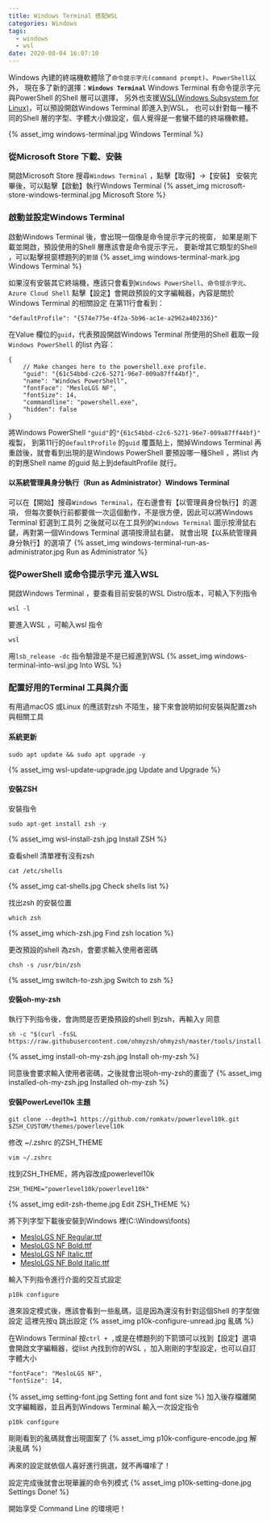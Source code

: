 ```yaml
---
title: Windows Terminal 搭配WSL
categories: Windows
tags:
  - windows
  - wsl
date: 2020-08-04 16:07:10
---
```


Windows 內建的終端機軟體除了`命令提示字元(command prompt)`、`PowerShell`以外，
現在多了新的選擇：**`Windows Terminal`**
Windows Terminal 有命令提示字元與PowerShell 的Shell 層可以選擇，
另外也支援[WSL(Windows Subsystem for Linux)](https://shoudevops.github.io/Windows/windows-subsystem-for-linux/)，可以預設開啟Windows Terminal 即進入到WSL，
也可以針對每一種不同的Shell 層的字型、字體大小做設定，個人覺得是一套蠻不錯的終端機軟體。

<!-- more -->

{% asset_img windows-terminal.jpg Windows Terminal %}

### 從Microsoft Store 下載、安裝
開啟Microsoft Store 搜尋`Windows Terminal` ，點擊【取得】→【安裝】
安裝完畢後，可以點擊【啟動】執行Windows Terminal
{% asset_img microsoft-store-windows-terminal.jpg Microsoft Store %}

### 啟動並設定Windows Terminal
啟動Windows Terminal 後，會出現一個像是命令提示字元的視窗，
如果是剛下載並開啟，預設使用的Shell 層應該會是命令提示字元，
要新增其它類型的Shell ，可以點擊視窗標題列的`箭頭`
{% asset_img windows-terminal-mark.jpg Windows Terminal %}

如果沒有安裝其它終端機，應該只會看到`Windows PowerShell`、`命令提示字元`、`Azure Cloud Shell`
點擊【設定】會開啟預設的文字編輯器，內容是關於Windows Terminal 的相關設定
在第11行會看到：
```
"defaultProfile": "{574e775e-4f2a-5b96-ac1e-a2962a402336}"
```
在Value 欄位的`guid`，代表預設開啟Windows Terminal 所使用的Shell
截取一段`Windows PowerShell` 的list 內容：
```
{
    // Make changes here to the powershell.exe profile.
    "guid": "{61c54bbd-c2c6-5271-96e7-009a87ff44bf}",
    "name": "Windows PowerShell",
    "fontFace": "MesloLGS NF",
    "fontSize": 14,
    "commandline": "powershell.exe",
    "hidden": false
}
```
將Windows PowerShell `"guid"`的`"{61c54bbd-c2c6-5271-96e7-009a87ff44bf}"` 複製，
到第11行的`defaultProfile` 的`guid` 覆蓋貼上，關掉Windows Terminal 再重啟後，就會看到出現的是Windows PowerShell
要預設哪一種Shell ，將list 內的對應Shell name 的guid 貼上到defaultProfile 就行。

#### 以系統管理員身分執行（Run as Administrator）Windows Terminal
可以在【開始】搜尋`Windows Terminal`，在右邊會有【以管理員身份執行】的選項，
但每次要執行前都要做一次這個動作，不是很方便，因此可以將Windows Terminal 釘選到工具列
之後就可以在工具列的`Windows Terminal` 圖示按滑鼠右鍵，再對第一個Windows Terminal 選項按滑鼠右鍵，
就會出現【以系統管理員身分執行】的選項了
{% asset_img windows-terminal-run-as-administrator.jpg Run as Administrator %}

### 從PowerShell 或命令提示字元 進入WSL
開啟Windows Terminal ，要查看目前安裝的WSL Distro版本，可輸入下列指令
```
wsl -l
```
要進入WSL ，可輸入wsl 指令
```
wsl
```
用`lsb_release -dc` 指令驗證是不是已經進到WSL
{% asset_img windows-terminal-into-wsl.jpg Into WSL %}

### 配置好用的Terminal 工具與介面
有用過macOS 或Linux 的應該對zsh 不陌生，接下來會說明如何安裝與配置zsh 與相關工具

#### 系統更新
```
sudo apt update && sudo apt upgrade -y
```
{% asset_img wsl-update-upgrade.jpg Update and Upgrade %}

#### 安裝ZSH
安裝指令
```
sudo apt-get install zsh -y
```
{% asset_img wsl-install-zsh.jpg Install ZSH %}

查看shell 清單裡有沒有zsh
```
cat /etc/shells
```
{% asset_img cat-shells.jpg Check shells list %}

找出zsh 的安裝位置
```
which zsh
```
{% asset_img which-zsh.jpg Find zsh location %}

更改預設的shell 為zsh，會要求輸入使用者密碼
```
chsh -s /usr/bin/zsh
```
{% asset_img switch-to-zsh.jpg Switch to zsh %}

#### 安裝oh-my-zsh
執行下列指令後，會詢問是否更換預設的shell 到zsh，再輸入y 同意
```
sh -c "$(curl -fsSL https://raw.githubusercontent.com/ohmyzsh/ohmyzsh/master/tools/install.sh)"
```
{% asset_img install-oh-my-zsh.jpg Install oh-my-zsh %}

同意後會要求輸入使用者密碼，之後就會出現oh-my-zsh的畫面了
{% asset_img installed-oh-my-zsh.jpg Installed oh-my-zsh %}

#### 安裝PowerLevel10k 主題
```
git clone --depth=1 https://github.com/romkatv/powerlevel10k.git $ZSH_CUSTOM/themes/powerlevel10k
```

修改 ~/.zshrc 的ZSH_THEME
```
vim ~/.zshrc
```

找到ZSH_THEME，將內容改成powerlevel10k
```
ZSH_THEME="powerlevel10k/powerlevel10k"
```
{% asset_img edit-zsh-theme.jpg Edit ZSH_THEME %}

將下列字型下載後安裝到Windows 裡(C:\Windows\fonts)
+ [MesloLGS NF Regular.ttf](https://github.com/romkatv/dotfiles-public/raw/master/.local/share/fonts/NerdFonts/MesloLGS%20NF%20Regular.ttf)
+ [MesloLGS NF Bold.ttf](https://github.com/romkatv/dotfiles-public/raw/master/.local/share/fonts/NerdFonts/MesloLGS%20NF%20Bold.ttf)
+ [MesloLGS NF Italic.ttf](https://github.com/romkatv/dotfiles-public/raw/master/.local/share/fonts/NerdFonts/MesloLGS%20NF%20Italic.ttf)
+ [MesloLGS NF Bold Italic.ttf](https://github.com/romkatv/dotfiles-public/raw/master/.local/share/fonts/NerdFonts/MesloLGS%20NF%20Bold%20Italic.ttf)

輸入下列指令進行介面的交互式設定
```
p10k configure
```
進來設定模式後，應該會看到一些亂碼，這是因為還沒有針對這個Shell 的字型做設定
這裡先按q 跳出設定
{% asset_img p10k-configure-unread.jpg 亂碼 %}

在Windows Terminal 按`ctrl + ,`或是在標題列的下箭頭可以找到【設定】選項
會開啟文字編輯器，從list 內找到你的WSL ，加入剛剛的字型設定，也可以自訂字體大小
```
"fontFace": "MesloLGS NF",
"fontSize": 14,
```
{% asset_img setting-font.jpg Setting font and font size %}
加入後存檔離開文字編輯器，並且再到Windows Terminal 輸入一次設定指令
```
p10k configure
```
剛剛看到的亂碼就會出現圖案了
{% asset_img p10k-configure-encode.jpg 解決亂碼 %}

再來的設定就依個人喜好進行挑選，就不再囉嗦了！

設定完成後就會出現華麗的命令列模式
{% asset_img p10k-setting-done.jpg Settings Done! %}

開始享受 Command Line 的環境吧！